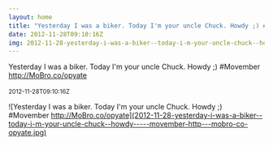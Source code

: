 ```yaml
---
layout: home
title: "Yesterday I was a biker. Today I'm your uncle Chuck. Howdy ;) #Movember http://MoBro.co/opyate"
date: 2012-11-28T09:10:16Z
img: 2012-11-28-yesterday-i-was-a-biker--today-i-m-your-uncle-chuck--howdy-----movember-http---mobro-co-opyate.jpg
---
```


Yesterday I was a biker. Today I'm your uncle Chuck. Howdy ;) #Movember http://MoBro.co/opyate

<small>2012-11-28T09:10:16Z</small>

![Yesterday I was a biker. Today I'm your uncle Chuck. Howdy ;) #Movember http://MoBro.co/opyate](2012-11-28-yesterday-i-was-a-biker--today-i-m-your-uncle-chuck--howdy-----movember-http---mobro-co-opyate.jpg)

